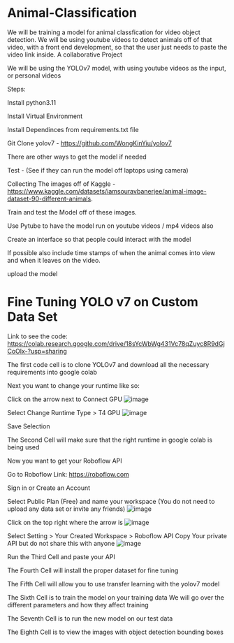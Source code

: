# Animal-Classification
We will be training a model for animal classfication for video object detection. We will be using youtube videos to detect animals off of that video, with a front end development, so that the user just needs to paste the video link inside. A collaborative Project

We will be using the YOLOv7 model, with using youtube videos as the input, or personal videos

Steps:

Install python3.11

Install Virtual Environment

Install Dependinces from requirements.txt file

Git Clone yolov7 - https://github.com/WongKinYiu/yolov7 

There are other ways to get the model if needed

Test - (See if they can run the model off laptops using camera)

Collecting The images off of Kaggle - https://www.kaggle.com/datasets/iamsouravbanerjee/animal-image-dataset-90-different-animals.

Train and test the Model off of these images.

Use Pytube to have the model run on youtube videos / mp4 videos also

Create an interface so that people could interact with the model

  If possible also include time stamps of when the animal comes into view and when it leaves on the video.

upload the model

# Fine Tuning YOLO v7 on Custom Data Set
Link to see the code: https://colab.research.google.com/drive/18sYcWbWg431Vc78qZuyc8R9dGjCoOlx-?usp=sharing

The first code cell is to clone YOLOv7 and download all the necessary requirements into google colab

Next you want to change your runtime like so:

  Click on the arrow next to Connect GPU
  ![image](https://github.com/Subre-Moktar/Animal-Classification/assets/106625128/30661786-49b0-40d1-bf6e-e7ecd3621e79)

  Select Change Runtime Type > T4 GPU
  ![image](https://github.com/Subre-Moktar/Animal-Classification/assets/106625128/aff6fd04-f3b4-43d3-8c96-187945d63c8a)

  Save Selection

The Second Cell will make sure that the right runtime in google colab is being used

Now you want to get your Roboflow API

  Go to Roboflow Link:
  https://roboflow.com

  Sign in or Create an Account

  Select Public Plan (Free) and name your workspace (You do not need to upload any data set or invite any friends)
  ![image](https://github.com/Subre-Moktar/Animal-Classification/assets/106625128/1c71f361-a177-4118-94c9-fd629e179930)

  Click on the top right where the arrow is
  ![image](https://github.com/Subre-Moktar/Animal-Classification/assets/106625128/820ec41e-f95a-4854-9838-cb145bb8cc85)

  Select Setting > Your Created Workspace > Roboflow API 
  Copy Your private API but do not share this with anyone
  ![image](https://github.com/Subre-Moktar/Animal-Classification/assets/106625128/c13dcadc-c909-40b1-8e01-91262d05966b)

Run the Third Cell and paste your API

The Fourth Cell will install the proper dataset for fine tuning

The Fifth Cell will allow you to use transfer learning with the yolov7 model

The Sixth Cell is to train the model on your training data
  We will go over the different parameters and how they affect training

The Seventh Cell is to run the new model on our test data

The Eighth Cell is to view the images with object detection bounding boxes


